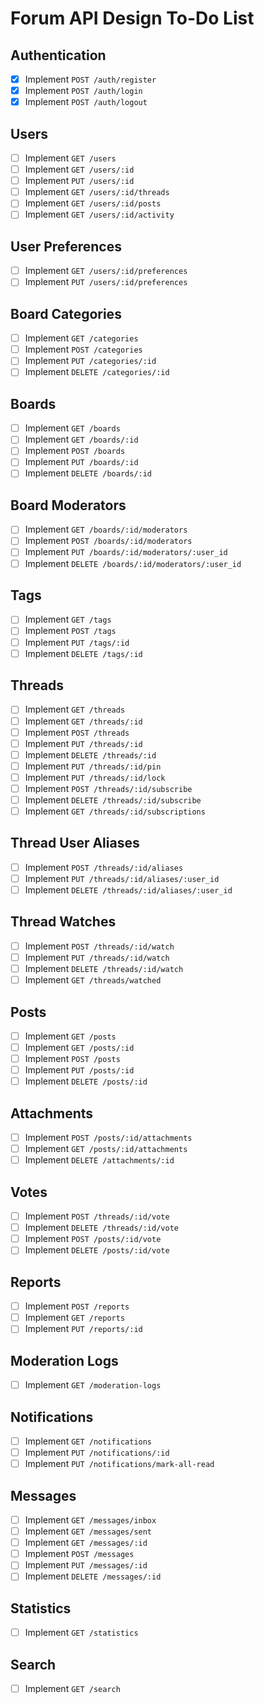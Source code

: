 # Forum API Design To-Do List

## Authentication

- [x] Implement `POST /auth/register`
- [x] Implement `POST /auth/login`
- [x] Implement `POST /auth/logout`

## Users

- [ ] Implement `GET /users`
- [ ] Implement `GET /users/:id`
- [ ] Implement `PUT /users/:id`
- [ ] Implement `GET /users/:id/threads`
- [ ] Implement `GET /users/:id/posts`
- [ ] Implement `GET /users/:id/activity`

## User Preferences

- [ ] Implement `GET /users/:id/preferences`
- [ ] Implement `PUT /users/:id/preferences`

## Board Categories

- [ ] Implement `GET /categories`
- [ ] Implement `POST /categories`
- [ ] Implement `PUT /categories/:id`
- [ ] Implement `DELETE /categories/:id`

## Boards

- [ ] Implement `GET /boards`
- [ ] Implement `GET /boards/:id`
- [ ] Implement `POST /boards`
- [ ] Implement `PUT /boards/:id`
- [ ] Implement `DELETE /boards/:id`

## Board Moderators

- [ ] Implement `GET /boards/:id/moderators`
- [ ] Implement `POST /boards/:id/moderators`
- [ ] Implement `PUT /boards/:id/moderators/:user_id`
- [ ] Implement `DELETE /boards/:id/moderators/:user_id`

## Tags

- [ ] Implement `GET /tags`
- [ ] Implement `POST /tags`
- [ ] Implement `PUT /tags/:id`
- [ ] Implement `DELETE /tags/:id`

## Threads

- [ ] Implement `GET /threads`
- [ ] Implement `GET /threads/:id`
- [ ] Implement `POST /threads`
- [ ] Implement `PUT /threads/:id`
- [ ] Implement `DELETE /threads/:id`
- [ ] Implement `PUT /threads/:id/pin`
- [ ] Implement `PUT /threads/:id/lock`
- [ ] Implement `POST /threads/:id/subscribe`
- [ ] Implement `DELETE /threads/:id/subscribe`
- [ ] Implement `GET /threads/:id/subscriptions`

## Thread User Aliases

- [ ] Implement `POST /threads/:id/aliases`
- [ ] Implement `PUT /threads/:id/aliases/:user_id`
- [ ] Implement `DELETE /threads/:id/aliases/:user_id`

## Thread Watches

- [ ] Implement `POST /threads/:id/watch`
- [ ] Implement `PUT /threads/:id/watch`
- [ ] Implement `DELETE /threads/:id/watch`
- [ ] Implement `GET /threads/watched`

## Posts

- [ ] Implement `GET /posts`
- [ ] Implement `GET /posts/:id`
- [ ] Implement `POST /posts`
- [ ] Implement `PUT /posts/:id`
- [ ] Implement `DELETE /posts/:id`

## Attachments

- [ ] Implement `POST /posts/:id/attachments`
- [ ] Implement `GET /posts/:id/attachments`
- [ ] Implement `DELETE /attachments/:id`

## Votes

- [ ] Implement `POST /threads/:id/vote`
- [ ] Implement `DELETE /threads/:id/vote`
- [ ] Implement `POST /posts/:id/vote`
- [ ] Implement `DELETE /posts/:id/vote`

## Reports

- [ ] Implement `POST /reports`
- [ ] Implement `GET /reports`
- [ ] Implement `PUT /reports/:id`

## Moderation Logs

- [ ] Implement `GET /moderation-logs`

## Notifications

- [ ] Implement `GET /notifications`
- [ ] Implement `PUT /notifications/:id`
- [ ] Implement `PUT /notifications/mark-all-read`

## Messages

- [ ] Implement `GET /messages/inbox`
- [ ] Implement `GET /messages/sent`
- [ ] Implement `GET /messages/:id`
- [ ] Implement `POST /messages`
- [ ] Implement `PUT /messages/:id`
- [ ] Implement `DELETE /messages/:id`

## Statistics

- [ ] Implement `GET /statistics`

## Search

- [ ] Implement `GET /search`
